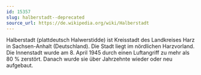 ```yaml
---
id: 15357
slug: halberstadt--deprecated
source_url: https://de.wikipedia.org/wiki/Halberstadt
---
```


Halberstadt (plattdeutsch Halwerstidde) ist Kreisstadt des Landkreises Harz in Sachsen-Anhalt (Deutschland). Die Stadt liegt im nördlichen Harzvorland. Die Innenstadt wurde am 8. April 1945 durch einen Luftangriff zu mehr als 80 % zerstört. Danach wurde sie über Jahrzehnte wieder oder neu aufgebaut.
